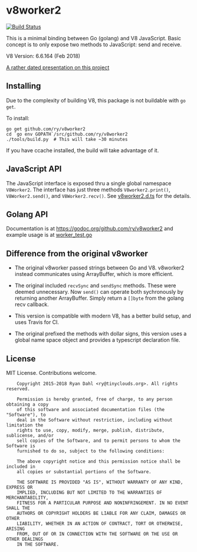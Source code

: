 # v8worker2

[![Build Status](https://travis-ci.org/ry/v8worker2.svg?branch=master)](https://travis-ci.org/ry/v8worker2)

This is a minimal binding between Go (golang) and V8 JavaScript. Basic concept
is to only expose two methods to JavaScript: send and receive.

V8 Version: 6.6.164 (Feb 2018)

[A rather dated presentation on this project](https://docs.google.com/presentation/d/1RgGVgLuP93mPZ0lqHhm7TOpxZBI3TEdAJQZzFqeleAE/edit?usp=sharing)


## Installing

Due to the complexity of building V8, this package is not buildable with `go
get`.

To install:
```
go get github.com/ry/v8worker2
cd `go env GOPATH`/src/github.com/ry/v8worker2
./tools/build.py  # This will take ~30 minutes
```
If you have ccache installed, the build will take advantage of it.


## JavaScript API

The JavaScript interface is exposed thru a single global namespace `V8Worker2`.
The interface has just three methods `V8worker2.print()`, `V8Worker2.send()`,
and `V8Worker2.recv()`.
See
[v8worker2.d.ts](https://github.com/ry/v8worker2/blob/master/v8worker2.d.ts)
for the details.


## Golang API

Documentation is at https://godoc.org/github.com/ry/v8worker2 and
example usage is at
[worker_test.go](https://github.com/ry/v8worker/blob/master/worker_test.go)


## Difference from the original v8worker

 * The original v8worker passed strings between Go and V8. v8worker2 instead
   communicates using ArrayBuffer, which is more efficient.

 * The original included `recvSync` and `sendSync` methods. These were
   deemed unnecessary. Now `send()` can operate both sychronously by
   returning another ArrayBuffer. Simply return a `[]byte` from the golang
   recv callback.

 * This version is compatible with modern V8, has a better build
   setup, and uses Travis for CI.

 * The original prefixed the methods with dollar signs, this version uses a
   global name space object and provides a typescript declaration file.


## License

MIT License. Contributions welcome.

		Copyright 2015-2018 Ryan Dahl <ry@tinyclouds.org>. All rights reserved.

		Permission is hereby granted, free of charge, to any person obtaining a copy
		of this software and associated documentation files (the "Software"), to
		deal in the Software without restriction, including without limitation the
		rights to use, copy, modify, merge, publish, distribute, sublicense, and/or
		sell copies of the Software, and to permit persons to whom the Software is
		furnished to do so, subject to the following conditions:

		The above copyright notice and this permission notice shall be included in
		all copies or substantial portions of the Software.

		THE SOFTWARE IS PROVIDED "AS IS", WITHOUT WARRANTY OF ANY KIND, EXPRESS OR
		IMPLIED, INCLUDING BUT NOT LIMITED TO THE WARRANTIES OF MERCHANTABILITY,
		FITNESS FOR A PARTICULAR PURPOSE AND NONINFRINGEMENT. IN NO EVENT SHALL THE
		AUTHORS OR COPYRIGHT HOLDERS BE LIABLE FOR ANY CLAIM, DAMAGES OR OTHER
		LIABILITY, WHETHER IN AN ACTION OF CONTRACT, TORT OR OTHERWISE, ARISING
		FROM, OUT OF OR IN CONNECTION WITH THE SOFTWARE OR THE USE OR OTHER DEALINGS
		IN THE SOFTWARE.
